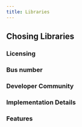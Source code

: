 ```yaml
---
title: Libraries
---
```


## Chosing Libraries

### Licensing

### Bus number

### Developer Community

### Implementation Details
 
### Features

